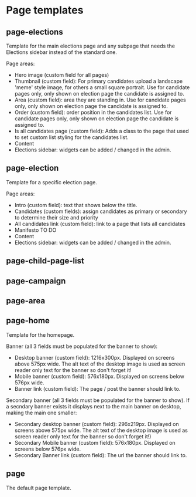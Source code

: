 # Page templates

## page-elections

Template for the main elections page and any subpage that needs the Elections sidebar instead of the standard one.

Page areas:

- Hero image (custom field for all pages)
- Thumbnail (custom field): For primary candidates upload a landscape 'meme' style image, for others a small square portrait. Use for candidate pages only, only shown on election page the candidate is assigned to.
- Area (custom field): area they are standing in. Use for candidate pages only, only shown on election page the candidate is assigned to.
- Order (custom field): order position in the candidates list. Use for candidate pages only, only shown on election page the candidate is assigned to.
- Is all candidates page (custom field): Adds a class to the page that used to set custom list styling for the candidates list.
- Content
- Elections sidebar: widgets can be added / changed in the admin.

## page-election

Template for a specific election page.

Page areas:

- Intro (custom field): text that shows below the title.
- Candidates (custom fields): assign candidates as primary or secondary to determine their size and priority
- All candidates link (custom field): link to a page that lists all candidates
- Manifesto TO DO
- Content
- Elections sidebar: widgets can be added / changed in the admin.

## page-child-page-list

## page-campaign

## page-area

## page-home

Template for the homepage.

Banner (all 3 fields must be populated for the banner to show):
- Desktop banner (custom field): 1216x300px. Displayed on screens above 575px wide. The alt text of the desktop image is used as screen reader only text for the banner so don't forget it!
- Mobile banner (custom field): 576x180px. Displayed on screens below 576px wide.
- Banner link (custom field): The page / post the banner should link to.

Secondary banner (all 3 fields must be populated for the banner to show). If a secndary banner exists it displays next to the main banner on desktop, making the main one smaller:
- Secondary desktop banner (custom field): 296x219px. Displayed on screens above 575px wide. The alt text of the desktop image is used as screen reader only text for the banner so don't forget it!)
- Secondary Mobile banner (custom field): 576x180px. Displayed on screens below 576px wide.
- Secondary Banner link (custom field): The url the banner should link to.

## page

The default page template.
